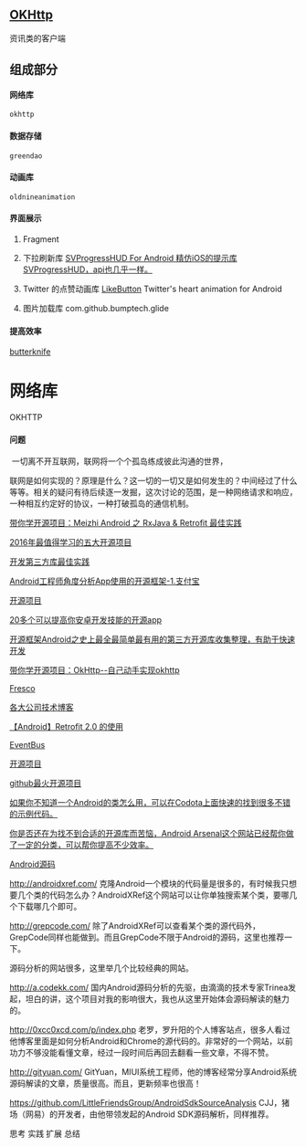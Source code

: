 ## [OKHttp](./network/okhttp.md)

资讯类的客户端

## 组成部分
#### 网络库
    okhttp
#### 数据存储
    greendao
#### 动画库
    oldnineanimation

#### 界面展示
1. Fragment


2. 下拉刷新库
[SVProgressHUD For Android 精仿iOS的提示库 SVProgressHUD，api也几乎一样。](https://github.com/saiwu-bigkoo/Android-SVProgressHUD)

3. Twitter 的点赞动画库
[LikeButton](https://github.com/jd-alexander/LikeButton)
Twitter's heart animation for Android

4. 图片加载库 com.github.bumptech.glide

#### 提高效率
[butterknife](http://jakewharton.github.io/butterknife/)

# 网络库 
OKHTTP

#### 问题

​	一切离不开互联网，联网将一个个孤岛练成彼此沟通的世界，

联网是如何实现的？原理是什么？这一切的一切又是如何发生的？中间经过了什么等等。相关的疑问有待后续逐一发掘，这次讨论的范围，是一种网络请求和响应，一种相互约定好的协议，一种打破孤岛的通信机制。

[带你学开源项目：Meizhi Android 之 RxJava & Retrofit 最佳实践](http://android.jobbole.com/82737/)

[2016年最值得学习的五大开源项目](http://www.jianshu.com/p/8180cc105f01)

[开发第三方库最佳实践](http://www.jianshu.com/p/0aacd419cb7e#)

[Android工程师角度分析App使用的开源框架-1.支付宝](http://yeungeek.com/2017/02/05/Android%E5%B7%A5%E7%A8%8B%E5%B8%88%E8%A7%92%E5%BA%A6%E5%88%86%E6%9E%90App%E4%BD%BF%E7%94%A8%E7%9A%84%E5%BC%80%E6%BA%90%E6%A1%86%E6%9E%B6-1.%E6%94%AF%E4%BB%98%E5%AE%9D/)

[开源项目](http://www.trinea.cn/android/android-open-project-analysis-phase1/)

[20多个可以提高你安卓开发技能的开源app](http://www.jcodecraeer.com/a/anzhuokaifa/androidkaifa/2017/0214/7114.html)

[开源框架Android之史上最全最简单最有用的第三方开源库收集整理，有助于快速开发](http://www.tuicool.com/articles/jyA3MrU/)

[带你学开源项目：OkHttp--自己动手实现okhttp](https://wingjay.com/2016/07/21/%E5%B8%A6%E4%BD%A0%E5%AD%A6%E5%BC%80%E6%BA%90%E9%A1%B9%E7%9B%AE%EF%BC%9AOkHttp-%E8%87%AA%E5%B7%B1%E5%8A%A8%E6%89%8B%E5%AE%9E%E7%8E%B0okhttp/?hmsr=toutiao.io&utm_medium=toutiao.io&utm_source=toutiao.io)



[Fresco](./android_opensource_fresco.md)

[各大公司技术博客](http://asteam.cc/index.php/archives/10/?hmsr=toutiao.io&utm_medium=toutiao.io&utm_source=toutiao.io)


[【Android】Retrofit 2.0 的使用](http://www.jianshu.com/p/7efdc3477269)

[EventBus](./android_eventbus.md)

[开源项目](http://skyseraph.com/2015/11/30/Android/%E5%AE%8C%E6%95%B4%E5%BC%80%E6%BA%90%E9%A1%B9%E7%9B%AE%E8%8D%9F%E8%90%83%EF%BC%88Android%E7%AF%87%EF%BC%89/)

[github最火开源项目](http://www.csdn.net/tag/%E6%9C%80%E5%8F%97%E6%AC%A2%E8%BF%8E%E7%9A%84%E5%BC%80%E6%BA%90%E9%A1%B9%E7%9B%AE/news)



[如果你不知道一个Android的类怎么用，可以在Codota上面快速的找到很多不错的示例代码。](https://www.codota.com/)

[你是否还在为找不到合适的开源库而苦恼，Android Arsenal这个网站已经帮你做了一定的分类，可以帮你提高不少效率。](https://android-arsenal.com/)

[Android源码](https://android.googlesource.com/)

http://androidxref.com/
克隆Android一个模块的代码量是很多的，有时候我只想要几个类的代码怎么办？AndroidXRef这个网站可以让你单独搜索某个类，要哪几个下载哪几个即可。

http://grepcode.com/
除了AndroidXRef可以查看某个类的源代码外，GrepCode同样也能做到。而且GrepCode不限于Android的源码，这里也推荐一下。


源码分析的网站很多，这里举几个比较经典的网站。

http://a.codekk.com/
国内Android源码分析的先驱，由滴滴的技术专家Trinea发起，坦白的讲，这个项目对我的影响很大，我也从这里开始体会源码解读的魅力的。

http://0xcc0xcd.com/p/index.php
老罗，罗升阳的个人博客站点，很多人看过他博客里面是如何分析Android和Chrome的源代码的。非常好的一个网站，以前功力不够没能看懂文章，经过一段时间后再回去翻看一些文章，不得不赞。

http://gityuan.com/
GitYuan，MIUI系统工程师，他的博客经常分享Android系统源码解读的文章，质量很高。而且，更新频率也很高！

https://github.com/LittleFriendsGroup/AndroidSdkSourceAnalysis
CJJ，猪场（网易）的开发者，由他带领发起的Android SDK源码解析，同样推荐。

思考
实践
扩展
总结






